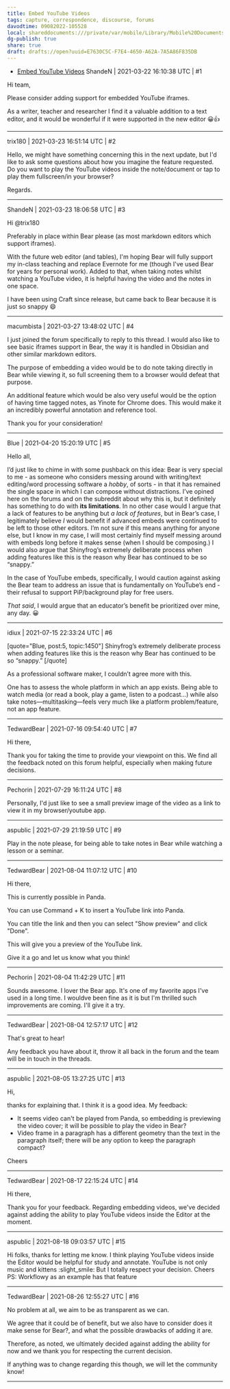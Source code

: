 ```yaml
---
title: Embed YouTube Videos
tags: capture, correspondence, discourse, forums
davodtime: 09082022-105528
local: shareddocuments:///private/var/mobile/Library/Mobile%20Documents/iCloud~md~obsidian/Documents/OBSHIDDIAN/drafts/E7630C5C-F7E4-4650-A62A-7A5A86F835DB.md
dg-publish: true
share: true
draft: drafts://open?uuid=E7630C5C-F7E4-4650-A62A-7A5A86F835DB
---
```

- [Embed YouTube Videos](https://beta.bear.app/t/embed-youtube-videos/1450)
ShandeN | 2021-03-22 16:10:38 UTC | #1

Hi team, 

Please consider adding support for embedded YouTube iframes. 

As a writer, teacher and researcher I find it a valuable addition to a text editor, and it would be wonderful if it were supported in the new editor 😀👍

-------------------------

trix180 | 2021-03-23 16:51:14 UTC | #2

Hello,
we might have something concerning this in the next update, but I'd like to ask some questions about how you imagine the feature requested. Do you want to play the YouTube videos inside the note/document or tap to play them fullscreen/in your browser?

Regards.

-------------------------

ShandeN | 2021-03-23 18:06:58 UTC | #3

Hi @trix180 

Preferably in place within Bear please (as most markdown editors which support iframes).

With the future web editor (and tables), I'm hoping Bear will fully support my in-class teaching and replace Evernote for me (though I've used Bear for years for personal work). Added to that, when taking notes whilst watching a YouTube video, it is helpful having the video and the notes in one space. 

I have been using Craft since release, but came back to Bear because it is just so snappy :smile:

-------------------------

macumbista | 2021-03-27 13:48:02 UTC | #4

I just joined the forum specifically to reply to this thread. I would also like to see basic iframes support in Bear, the way it is handled in Obsidian and other similar markdown editors. 

The purpose of embedding a video would be to do note taking directly in Bear while viewing it, so full screening them to a browser would defeat that purpose.

An additional feature which would be also very useful would be the option of having time tagged notes, as Yinote for Chrome does. This would make it an incredibly powerful annotation and reference tool.

Thank you for your consideration!

-------------------------

Blue | 2021-04-20 15:20:19 UTC | #5

Hello all,

I’d just like to chime in with some pushback on this idea:
Bear is very special to me - as someone who considers messing around with writing/text editing/word processing software a _hobby_, of sorts - in that it has remained the single space in which I can compose without distractions. I’ve opined here on the forums and on the subreddit about why this is, but it definitely has something to do with **its limitations**. In no other case would I argue that a lack of features to be anything but _a lack of features_, but in Bear’s case, I legitimately believe _I_ would benefit if advanced embeds were continued to be left to those other editors. I’m not sure if this means anything for anyone else, but I know in my case, I will most certainly find myself messing around with embeds long before it makes sense (when I should be composing.) I would also argue that Shinyfrog’s extremely deliberate process when adding features like this is the reason why Bear has continued to be so “snappy.”

In the case of YouTube embeds, specifically, I would caution against asking the Bear team to address an issue that is fundamentally on YouTube’s end - their refusal to support PiP/background play for free users.

_That said_, I would argue that an educator’s benefit be prioritized over mine, any day. :grinning:

-------------------------

idiux | 2021-07-15 22:33:24 UTC | #6

[quote="Blue, post:5, topic:1450"]
Shinyfrog’s extremely deliberate process when adding features like this is the reason why Bear has continued to be so “snappy.”
[/quote]

As a professional software maker, I couldn’t agree more with this.

One has to assess the whole platform in which an app exists. Being able to watch media (or read a book, play a game, listen to a podcast…) while also take notes—multitasking—feels very much like a platform problem/feature, not an app feature.

-------------------------

TedwardBear | 2021-07-16 09:54:40 UTC | #7

Hi there, 

Thank you for taking the time to provide your viewpoint on this. We find all the feedback noted on this forum helpful, especially when making future decisions.

-------------------------

Pechorin | 2021-07-29 16:11:24 UTC | #8

Personally, I'd just like to see a small preview image of the video as a link to view it in my browser/youtube app.

-------------------------

aspublic | 2021-07-29 21:19:59 UTC | #9

Play in the note please, for being able to take notes in Bear while watching a lesson or a seminar.

-------------------------

TedwardBear | 2021-08-04 11:07:12 UTC | #10

Hi there, 

This is currently possible in Panda. 

You can use Command + K to insert a YouTube link into Panda. 

You can title the link and then you can select "Show preview" and click "Done". 

This will give you a preview of the YouTube link. 

Give it a go and let us know what you think!

-------------------------

Pechorin | 2021-08-04 11:42:29 UTC | #11

Sounds awesome. I lover the Bear app. It's one of my favorite apps I've used in a long time. I wouldve been fine as it is but I'm thrilled such improvements are coming. I'll give it a try.

-------------------------

TedwardBear | 2021-08-04 12:57:17 UTC | #12

That's great to hear! 

Any feedback you have about it, throw it all back in the forum and the team will be in touch in the threads.

-------------------------

aspublic | 2021-08-05 13:27:25 UTC | #13

Hi,

thanks for explaining that. I think it is a good idea. My feedback:

* It seems video can't be played from Panda, so embedding is previewing the video cover; it will be possible to play the video in Bear?
* Video frame in a paragraph has a different geometry than the text in the paragraph itself; there will be any option to keep the paragraph compact?

Cheers

-------------------------

TedwardBear | 2021-08-17 22:15:24 UTC | #14

Hi there, 

Thank you for your feedback. Regarding embedding videos, we've decided against adding the ability to play YouTube videos inside the Editor at the moment.

-------------------------

aspublic | 2021-08-18 09:03:57 UTC | #15

Hi folks, thanks for letting me know. 
I think playing YouTube videos inside the Editor would be helpful for study and annotate.
YouTube is not only music and kittens :slight_smile: But I totally respect your decision.
Cheers
PS: Workflowy as an example has that feature

-------------------------

TedwardBear | 2021-08-26 12:55:27 UTC | #16

No problem at all, we aim to be as transparent as we can. 

We agree that it could be of benefit, but we also have to consider does it make sense for Bear?, and what the possible drawbacks of adding it are. 

Therefore, as noted, we ultimately decided against adding the ability for now and we thank you for respecting the current decision. 

If anything was to change regarding this though, we will let the community know!

-------------------------

